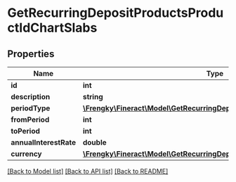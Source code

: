 # GetRecurringDepositProductsProductIdChartSlabs

## Properties
Name | Type | Description | Notes
------------ | ------------- | ------------- | -------------
**id** | **int** |  | [optional] 
**description** | **string** |  | [optional] 
**periodType** | [**\Frengky\Fineract\Model\GetRecurringDepositProductsProductIdPeriodType**](GetRecurringDepositProductsProductIdPeriodType.md) |  | [optional] 
**fromPeriod** | **int** |  | [optional] 
**toPeriod** | **int** |  | [optional] 
**annualInterestRate** | **double** |  | [optional] 
**currency** | [**\Frengky\Fineract\Model\GetRecurringDepositProductsProductIdCurrency**](GetRecurringDepositProductsProductIdCurrency.md) |  | [optional] 

[[Back to Model list]](../../README.md#documentation-for-models) [[Back to API list]](../../README.md#documentation-for-api-endpoints) [[Back to README]](../../README.md)

